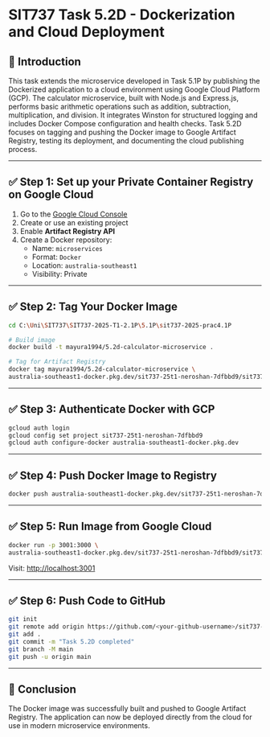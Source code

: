 # SIT737 Task 5.2D - Dockerization and Cloud Deployment

## 📘 Introduction

This task extends the microservice developed in Task 5.1P by publishing the Dockerized application to a cloud environment using Google Cloud Platform (GCP). The calculator microservice, built with Node.js and Express.js, performs basic arithmetic operations such as addition, subtraction, multiplication, and division. It integrates Winston for structured logging and includes Docker Compose configuration and health checks. Task 5.2D focuses on tagging and pushing the Docker image to Google Artifact Registry, testing its deployment, and documenting the cloud publishing process.

---

## ✅ Step 1: Set up your Private Container Registry on Google Cloud

1. Go to the [Google Cloud Console](https://console.cloud.google.com)
2. Create or use an existing project
3. Enable **Artifact Registry API**
4. Create a Docker repository:
   - Name: `microservices`
   - Format: `Docker`
   - Location: `australia-southeast1`
   - Visibility: Private

---

## ✅ Step 2: Tag Your Docker Image

```bash
cd C:\Uni\SIT737\SIT737-2025-T1-2.1P\5.1P\sit737-2025-prac4.1P

# Build image
docker build -t mayura1994/5.2d-calculator-microservice .

# Tag for Artifact Registry
docker tag mayura1994/5.2d-calculator-microservice \
australia-southeast1-docker.pkg.dev/sit737-25t1-neroshan-7dfbbd9/sit737-5d-microservice/mayura1994/5.2d-calculator-microservice
```

---

## ✅ Step 3: Authenticate Docker with GCP

```bash
gcloud auth login
gcloud config set project sit737-25t1-neroshan-7dfbbd9
gcloud auth configure-docker australia-southeast1-docker.pkg.dev
```

---

## ✅ Step 4: Push Docker Image to Registry

```bash
docker push australia-southeast1-docker.pkg.dev/sit737-25t1-neroshan-7dfbbd9/sit737-5d-microservice/mayura1994/5.2d-calculator-microservice
```

---

## ✅ Step 5: Run Image from Google Cloud

```bash
docker run -p 3001:3000 \
australia-southeast1-docker.pkg.dev/sit737-25t1-neroshan-7dfbbd9/sit737-5d-microservice/mayura1994/5.2d-calculator-microservice
```

Visit: [http://localhost:3001](http://localhost:3001)

---

## ✅ Step 6: Push Code to GitHub

```bash
git init
git remote add origin https://github.com/<your-github-username>/sit737-2025-prac5d
git add .
git commit -m "Task 5.2D completed"
git branch -M main
git push -u origin main
```

---

## 📄 Conclusion

The Docker image was successfully built and pushed to Google Artifact Registry. The application can now be deployed directly from the cloud for use in modern microservice environments.
